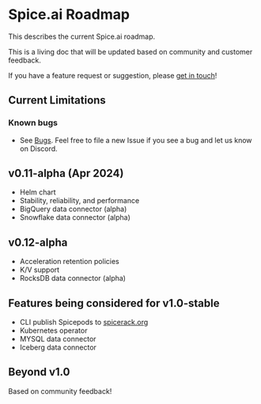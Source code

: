 # Spice.ai Roadmap

This describes the current Spice.ai roadmap.

This is a living doc that will be updated based on community and customer feedback.

If you have a feature request or suggestion, please [get in touch](https://github.com/spiceai/spiceai#community)!

## Current Limitations

### Known bugs

- See [Bugs](https://github.com/spiceai/spiceai/labels/bug). Feel free to file a new Issue if you see a bug and let us know on Discord.

## v0.11-alpha (Apr 2024)

- Helm chart
- Stability, reliability, and performance
- BigQuery data connector (alpha)
- Snowflake data connector (alpha)

## v0.12-alpha

- Acceleration retention policies
- K/V support
- RocksDB data connector (alpha)

## Features being considered for v1.0-stable

- CLI publish Spicepods to [spicerack.org](https://spicerack.org)
- Kubernetes operator
- MYSQL data connector
- Iceberg data connector

## Beyond v1.0

Based on community feedback!
